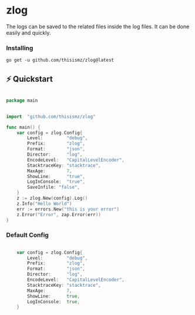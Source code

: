 # zlog

The logs can be saved to the related files inside the log files. It can be done easily and quickly.

### Installing

 `go get -u github.com/thisismz/zlog@latest`

## ⚡️ Quickstart

```go

package main

 
import  "github.com/thisismz/zlog"

func main() {
	var config = zlog.Config{
		Level:         "debug",
		Prefix:        "zlog",
		Format:        "json",
		Director:      "log",
		EncodeLevel:   "CapitalLevelEncoder",
		StacktraceKey: "stacktrace",
		MaxAge:        7,
		ShowLine:      "true",
		LogInConsole:  "true",
		SaveInfile: "false",
	}
	z := zlog.New(config).Log()
	z.Info("Hello World")
	err := errors.New("this is your error")
	z.Error("Error", zap.Error(err))
}

```

### Default Config

```go

	var config = zlog.Config{
		Level:         "debug",
		Prefix:        "zlog",
		Format:        "json",
		Director:      "log",
		EncodeLevel:   "CapitalLevelEncoder",
		StacktraceKey: "stacktrace",
		MaxAge:        7,
		ShowLine:      true,
		LogInConsole:  true,
	}
```

